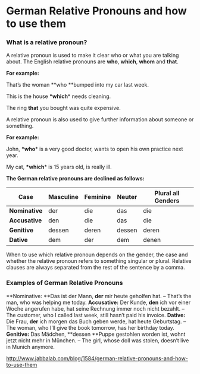 # German Relative Pronouns and how to use them

### What is a relative pronoun?

A relative pronoun is used to make it clear who or what you are talking about. The English relative pronouns are **who**, **which**, **whom** and **that**.

**For example:**

That’s the woman **who **bumped into my car last week.

This is the house **\*which*** needs cleaning.

The ring **that** you bought was quite expensive.

A relative pronoun is also used to give further information about someone or something.

**For example:**

John, **\*who*** is a very good doctor, wants to open his own practice next year.

My cat, **\*which*** is 15 years old, is really ill.

**The German relative pronouns are declined as follows:**

| **Case**       | **Masculine** | **Feminine** | **Neuter** | **Plural all Genders** |
| -------------- | ------------- | ------------ | ---------- | ---------------------- |
| **Nominative** | der           | die          | das        | die                    |
| **Accusative** | den           | die          | das        | die                    |
| **Genitive**   | dessen        | deren        | dessen     | deren                  |
| **Dative**     | dem           | der          | dem        | denen                  |

When to use which relative pronoun depends on the gender, the case and whether the relative pronoun refers to something singular or plural. Relative clauses are always separated from the rest of the sentence by a comma.

### Examples of German Relative Pronouns

**Nominative: **Das ist der Mann, **der** mir heute geholfen hat. – That’s the man, who was helping me today.
**Accusative:** Der Kunde, **den** ich vor einer Woche angerufen habe, hat seine Rechnung immer noch nicht bezahlt. – The customer, who I called last week, still hasn’t paid his invoice.
**Dative:** Die Frau, **der** ich morgen das Buch geben werde, hat heute Geburtstag. – The woman, who I’ll give the book tomorrow, has her birthday today.
**Genitive:** Das Mädchen, **dessen **Puppe gestohlen worden ist, wohnt jetzt nicht mehr in München. – The girl, whose doll was stolen, doesn’t live in Munich anymore.



http://www.jabbalab.com/blog/1584/german-relative-pronouns-and-how-to-use-them
